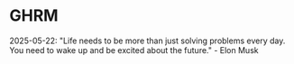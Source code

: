 # GHRM

2025-05-22: "Life needs to be more than just solving problems every day. You need to wake up and be excited about the future." - Elon Musk